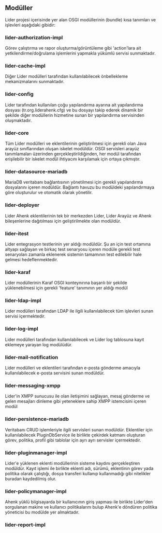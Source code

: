 ## Modüller

Lider projesi içerisinde yer alan OSGI modüllerinin (bundle) kısa tanımları ve işlevleri aşağıdaki gibidir:

### lider-authorization-impl

Görev çalıştırma ve rapor oluşturma/görüntüleme gibi 'action'lara ait yetkilendirme/doğrulama işlemlerini yapmakla yükümlü 
servisi sunmaktadır.

### lider-cache-impl

Diğer Lider modülleri tarafından kullanılabilecek önbellekleme mekanizmalarını sunmaktadır.

### lider-config

Lider tarafından kullanılan çoğu yapılandırma ayarına ait yapılandırma dosyası (tr.org.liderahenk.cfg) ve bu dosyayı takip
ederek dinamik bir şekilde diğer modüllerin hizmetine sunan bir yapılandırma servisinden oluşmaktadır.

### lider-core

Tüm Lider modülleri ve eklentilerinin geliştirilmesi için gerekli olan Java arayüz sınıflarından oluşan iskelet modüldür. OSGI
servisleri arayüz tanımlamaları üzerinden gerçekleştirildiğinden, her modül tarafından erişilebilir bir iskelet modül ihtiyacını
karşılamak için ortaya çıkmıştır.

### lider-datasource-mariadb

MariaDB veritabanı bağlantısının yönetilmesi için gerekli yapılandırma dosyalarını içeren modüldür. Bağlantı havuzu bu modüldeki
yapılandırmaya göre oluşturulur ve otomatik olarak yönetilir.

### lider-deployer

Lider Ahenk eklentilerinin tek bir merkezden Lider, Lider Arayüz ve Ahenk bileşenlerine dağıtılması için geliştirilmekte olan
modüldür. 

### lider-itest

Lider entegrasyon testlerinin yer aldığı modüldür. Şu an için test ortamına altyapı sağlayan ve birkaç test senaryosu içeren modüle
gerekli test senaryoları zamanla eklenerek sistemin tamamının test edilebilir hale gelmesi hedeflenmektedir.

### lider-karaf

Lider modüllerinin Karaf OSGI konteynırına başarılı bir şekilde yüklenebilmesi için gerekli 'feature' tanımının yer aldığı modül

### lider-ldap-impl

Lider modülleri tarafından LDAP ile ilgili kullanılabilecek tüm işlevleri sunan servisi içermektedir.

### lider-log-impl

Lider modülleri tarafından kullanılabilecek ve Lider log tablosuna kayıt eklemeye yarayan log modülüdür.

### lider-mail-notification

Lider modülleri ve eklentileri tarafından e-posta gönderme amacıyla kullanılabilecek e-posta servisini sunan modüldür.

### lider-messaging-xmpp

Lider'in XMPP sunucusu ile olan iletişimini sağlayan, mesaj gönderme ve gelen mesajları dinleme gibi yeteneklere sahip
XMPP istemcisini içeren modül

### lider-persistence-mariadb

Veritabanı CRUD işlemleriyle ilgili servisleri sunan modüldür. Eklentiler için kullanılabilecek PluginDbService ile birlikte
çekirdek katmanı oluşturan görev, politika, profil gibi tablolar için ayrı ayrı servisler içermektedir.

### lider-pluginmanager-impl

Lider'e yüklenen eklenti modüllerinin sisteme kaydını gerçekleştiren modüldür. Kayıt işlemi ile birlikte eklenti adı, sürümü,
eklentinin görev yada politika olarak çalıştığı, dosya transferi kullanıp kullanmadığı gibi nitelikler buradan kaydedilmiş olur.

### lider-policymanager-impl

Ahenk yüklü bilgisayarda bir kullanıcının giriş yapması ile birlikte Lider'den sorgulanan makine ve kullanıcı politikalarını
bulup Ahenk'e döndüren politika yöneticisi bu modülde yer almaktadır.

### lider-report-impl

